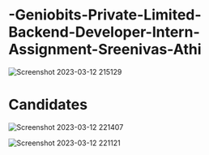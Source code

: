 # -Geniobits-Private-Limited-Backend-Developer-Intern-Assignment-Sreenivas-Athi

![Screenshot 2023-03-12 215129](https://user-images.githubusercontent.com/63050215/224558250-39fd32c0-b2e6-4058-954d-48ba154b1286.png)

 # Candidates
 
 ![Screenshot 2023-03-12 221407](https://user-images.githubusercontent.com/63050215/224559250-1ce3e69f-15bb-4e3b-952d-bc49732c97b9.png)

![Screenshot 2023-03-12 221121](https://user-images.githubusercontent.com/63050215/224559089-77908a89-384c-497f-b8a7-95b74cb50947.png)
